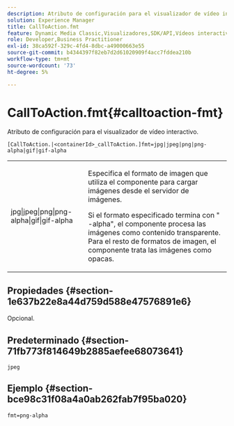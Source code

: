 ```yaml
---
description: Atributo de configuración para el visualizador de vídeo interactivo.
solution: Experience Manager
title: CallToAction.fmt
feature: Dynamic Media Classic,Visualizadores,SDK/API,Vídeos interactivos
role: Developer,Business Practitioner
exl-id: 38ca592f-329c-4fd4-8dbc-a49000663e55
source-git-commit: b4344397f82eb7d2d61020909f4acc7fddea210b
workflow-type: tm+mt
source-wordcount: '73'
ht-degree: 5%

---
```


# CallToAction.fmt{#calltoaction-fmt}

Atributo de configuración para el visualizador de vídeo interactivo.

`[CallToAction.|<containerId>_callToAction.]fmt=jpg|jpeg|png|png-alpha|gif|gif-alpha`

<table id="table_441553CD34C94A58A9D7CBF772DEDDB6"> 
 <tbody> 
  <tr> 
   <td colname="col1"> <p> <span class="codeph"> jpg|jpeg|png|png-alpha|gif|gif-alpha</span> </p> </td> 
   <td colname="col2"> <p> Especifica el formato de imagen que utiliza el componente para cargar imágenes desde el servidor de imágenes. </p> <p>Si el formato especificado termina con "<span class="codeph"> -alpha</span>", el componente procesa las imágenes como contenido transparente. Para el resto de formatos de imagen, el componente trata las imágenes como opacas. </p> </td> 
  </tr> 
 </tbody> 
</table>

## Propiedades {#section-1e637b22e8a44d759d588e47576891e6}

Opcional.

## Predeterminado {#section-71fb773f814649b2885aefee68073641}

`jpeg`

## Ejemplo {#section-bce98c31f08a4a0ab262fab7f95ba020}

```
fmt=png-alpha
```
